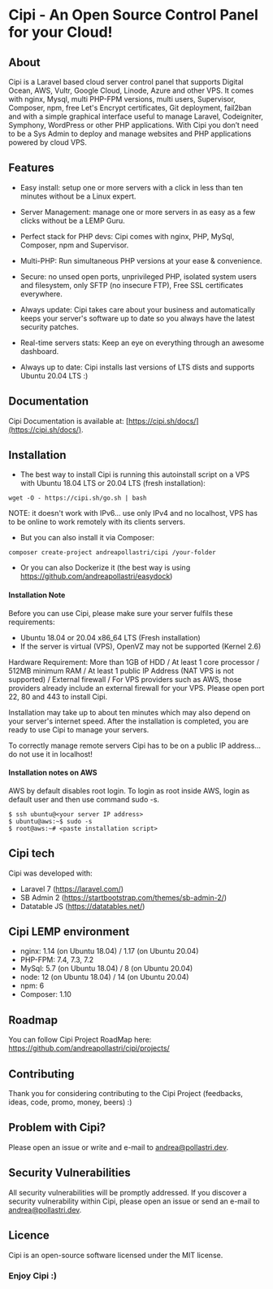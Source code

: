# Cipi - An Open Source Control Panel for your Cloud!

## About
Cipi is a Laravel based cloud server control panel that supports Digital Ocean, AWS, Vultr, Google Cloud, Linode, Azure and other VPS. It comes with nginx, Mysql, multi PHP-FPM versions, multi users, Supervisor, Composer, npm, free Let's Encrypt certificates, Git deployment, fail2ban and with a simple graphical interface useful to manage Laravel, Codeigniter, Symphony, WordPress or other PHP applications. With Cipi you don’t need to be a Sys Admin to deploy and manage websites and PHP applications powered by cloud VPS.

## Features
- Easy install: setup one or more servers with a click in less than ten minutes without be a Linux expert.

- Server Management: manage one or more servers in as easy as a few clicks without be a LEMP Guru.

- Perfect stack for PHP devs: Cipi comes with nginx, PHP, MySql, Composer, npm and Supervisor.

- Multi-PHP: Run simultaneous PHP versions at your ease & convenience.

- Secure: no unsed open ports, unprivileged PHP, isolated system users and filesystem, only SFTP (no insecure FTP), Free SSL certificates everywhere.

- Always update: Cipi takes care about your business and automatically keeps your server's software up to date so you always have the latest security patches.

- Real-time servers stats: Keep an eye on everything through an awesome dashboard.

- Always up to date: Cipi installs last versions of LTS dists and supports Ubuntu 20.04 LTS :)

## Documentation
Cipi Documentation is available at: [https://cipi.sh/docs/](https://cipi.sh/docs/).

## Installation
- The best way to install Cipi is running this autoinstall script on a VPS with Ubuntu 18.04 LTS or 20.04 LTS (fresh installation):
```
wget -O - https://cipi.sh/go.sh | bash
```
NOTE: it doesn't work with IPv6... use only IPv4 and no localhost, VPS has to be online to work remotely with its clients servers.
- But you can also install it via Composer:
```
composer create-project andreapollastri/cipi /your-folder
```
- Or you can also Dockerize it (the best way is using https://github.com/andreapollastri/easydock)

#### Installation Note
Before you can use Cipi, please make sure your server fulfils these requirements:

- Ubuntu 18.04 or 20.04 x86_64 LTS (Fresh installation)
- If the server is virtual (VPS), OpenVZ may not be supported (Kernel 2.6)

Hardware Requirement: More than 1GB of HDD / At least 1 core processor / 512MB minimum RAM / At least 1 public IP Address (NAT VPS is not supported) / External firewall / For VPS providers such as AWS, those providers already include an external firewall for your VPS. Please open port 22, 80 and 443 to install Cipi.

Installation may take up to about ten minutes which may also depend on your server's internet speed. After the installation is completed, you are ready to use Cipi to manage your servers.

To correctly manage remote servers Cipi has to be on a public IP address... do not use it in localhost!

#### Installation notes on AWS
AWS by default disables root login. To login as root inside AWS, login as default user and then use command sudo -s.

```
$ ssh ubuntu@<your server IP address>
$ ubuntu@aws:~$ sudo -s
$ root@aws:~# <paste installation script>
```

## Cipi tech
Cipi was developed with:
- Laravel 7 (https://laravel.com/)
- SB Admin 2 (https://startbootstrap.com/themes/sb-admin-2/)
- Datatable JS (https://datatables.net/)

## Cipi LEMP environment
- nginx: 1.14 (on Ubuntu 18.04) / 1.17 (on Ubuntu 20.04)
- PHP-FPM: 7.4, 7.3, 7.2
- MySql: 5.7 (on Ubuntu 18.04) / 8 (on Ubuntu 20.04)
- node: 12 (on Ubuntu 18.04) / 14 (on Ubuntu 20.04)
- npm: 6
- Composer: 1.10

## Roadmap
You can follow Cipi Project RoadMap here: https://github.com/andreapollastri/cipi/projects/

## Contributing
Thank you for considering contributing to the Cipi Project (feedbacks, ideas, code, promo, money, beers) :)

## Problem with Cipi?
Please open an issue or write and e-mail to andrea@pollastri.dev.

## Security Vulnerabilities
All security vulnerabilities will be promptly addressed.
If you discover a security vulnerability within Cipi, please open an issue or send an e-mail to andrea@pollastri.dev.

## Licence
Cipi is an open-source software licensed under the MIT license.

### Enjoy Cipi :)
